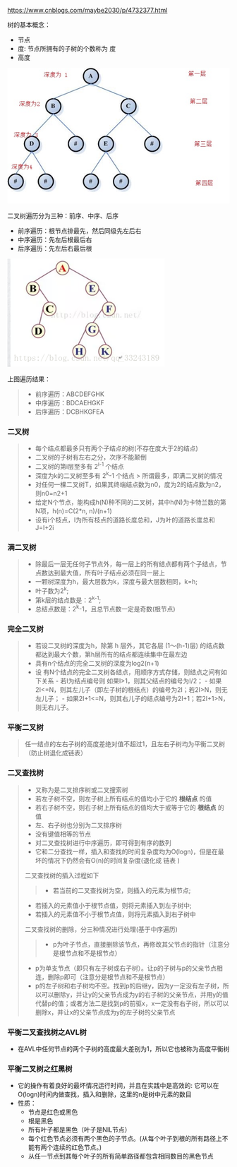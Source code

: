 
https://www.cnblogs.com/maybe2030/p/4732377.html

树的基本概念：

- 节点
- 度: 节点所拥有的子树的个数称为 度
- 高度






 ![1](er_cha_shu.jpg)






二叉树遍历分为三种：前序、中序、后序

- 前序遍历：根节点排最先，然后同级先左后右
- 中序遍历：先左后根最后右
- 后序遍历：先左后右最后根


![](er_cha_shu_bian_li.png)


上图遍历结果：
> - 前序遍历：ABCDEFGHK
> - 中序遍历：BDCAEHGKF
> - 后序遍历：DCBHKGFEA










### 二叉树
> - 每个结点都最多只有两个子结点的树(不存在度大于2的结点)
> - 二叉树的子树有左右之分，次序不能颠倒
> - 二叉树的第i层至多有 2<sup>i-1</sup> 个结点
> - 深度为k的二叉树至多有 2<sup>k</sup>-1 个结点
	> 所谓最多，即满二叉树的情况
> - 对任何一棵二叉树T，如果其终端结点数为n0，度为2的结点数为n2，则n0=n2+1
> - 给定N个节点，能构成h(N)种不同的二叉树，其中h(N)为卡特兰数的第N项，h(n)=C(2*n, n)/(n+1)
> - 设有i个枝点，I为所有枝点的道路长度总和，J为叶的道路长度总和J=I+2i

### 满二叉树
> - 除最后一层无任何子节点外，每一层上的所有结点都有两个子结点，节点数达到最大值，所有叶子结点必须在同一层上
> - 一颗树深度为h，最大层数为k，深度与最大层数相同，k=h;
> - 叶子数为2<sup>k</sup>;
> - 第k层的结点数是：2<sup>k-1</sup>;
> - 总结点数是：2<sup>k</sup>-1，且总节点数一定是奇数(根节点)

### 完全二叉树
> - 若设二叉树的深度为h，除第 h 层外，其它各层 (1～(h-1)层) 的结点数都达到最大个数，第h层所有的结点都连续集中在最左边
> - 具有n个结点的完全二叉树的深度为log2(n+1)
> - 设 有N个结点的完全二叉树各结点，用顺序方式存储，则结点之间有如下关系
	- 若I为结点编号则 如果I>1，则其父结点的编号为I/2；
	- 如果2I<=N，则其左儿子（即左子树的根结点）的编号为2I；若2I>N，则无左儿子；
	- 如果2I+1<=N，则其右儿子的结点编号为2I+1；若2I+1>N，则无右儿子。

### 平衡二叉树
> 任一结点的左右子树的高度差绝对值不超过1，且左右子树均为平衡二叉树（防止树退化成链表）

### 二叉查找树
> - 又称为是二叉排序树或二叉搜索树
> - 若左子树不空，则左子树上所有结点的值均小于它的 **根结点** 的值
> - 若右子树不空，则右子树上所有结点的值均大于或等于它的 **根结点** 的值
> - 左、右子树也分别为二叉排序树
> - 没有键值相等的节点
> - 对二叉查找树进行中序遍历，即可得到有序的数列
> - 它和二分查找一样，插入和查找的时间复杂度均为O(logn)，但是在最坏的情况下仍然会有O(n)的时间复杂度(退化成 链表 )
> 
>  二叉查找树的插入过程如下
>>  - 若当前的二叉查找树为空，则插入的元素为根节点;
 >  - 若插入的元素值小于根节点值，则将元素插入到左子树中;
 >  - 若插入的元素值不小于根节点值，则将元素插入到右子树中
>
>  二叉查找树的删除，分三种情况进行处理(基于中序遍历)
>>  - p为叶子节点，直接删除该节点，再修改其父节点的指针（注意分是根节点和不是根节点）
 >  - p为单支节点（即只有左子树或右子树）。让p的子树与p的父亲节点相连，删除p即可（注意分是根节点和不是根节点）
 >  - p的左子树和右子树均不空。找到p的后继y，因为y一定没有左子树，所以可以删除y，并让y的父亲节点成为y的右子树的父亲节点，并用y的值代替p的值；或者方法二是找到p的前驱x，x一定没有右子树，所以可以删除x，并让x的父亲节点成为y的左子树的父亲节点


### 平衡二叉查找树之AVL树

- 在AVL中任何节点的两个子树的高度最大差别为1，所以它也被称为高度平衡树


### 平衡二叉树之红黑树
- 它的操作有着良好的最坏情况运行时间，并且在实践中是高效的: 它可以在O(logn)时间内做查找，插入和删除，这里的n是树中元素的数目
- 性质：
	- 节点是红色或黑色
	- 根是黑色
	- 所有叶子都是黑色（叶子是NIL节点）
	- 每个红色节点必须有两个黑色的子节点。(从每个叶子到根的所有路径上不能有两个连续的红色节点。)
	- 从任一节点到其每个叶子的所有简单路径都包含相同数目的黑色节点

